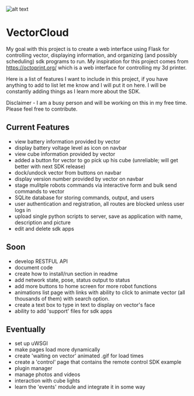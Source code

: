 ![alt text](https://i.imgur.com/PadNQgV.png)
# VectorCloud
My goal with this project is to create a web interface using Flask for controlling vector, displaying information, and organizing (and possibly scheduling) sdk programs to run. My inspiration for this project comes from https://octoprint.org/ which is a web interface for controlling my 3d printer.

Here is a list of features I want to include in this project, if you have anything to add to list let me know and I will put it on here. I will be constantly adding things as I learn more about the SDK.

Disclaimer - I am a busy person and will be working on this in my free time. Please feel free to
contribute.
## Current Features
* view battery information provided by vector
* display battery voltage level as icon on navbar
* view cube information provided by vector
* added a button for vector to go pick up his cube (unreliable; will get better with next SDK release)
* dock/undock vector from buttons on navbar
* display version number provided by vector on navbar
* stage mulitple robots commands via interactive form and bulk send commands to vector
* SQLite database for storing commands, output, and users
* user authentication and registration, all routes are blocked unless user logs in
* upload single python scripts to server, save as application with name, description and picture
* edit and delete sdk apps

## Soon
* develop RESTFUL API
* document code
* create how to install/run section in readme
* add network state, pose, status output to status
* add more buttons to home screen for more robot functions
* animations list page with links with ability to click to animate vector (all thousands of them) with search option.
* create a text box to type in text to display on vector's face
* ability to add 'support' files for sdk apps


## Eventually
* set up uWSGI
* make pages load more dynamically
* create 'waiting on vector' animated .gif for load times
* create a 'control' page that contains the remote control SDK example
* plugin manager
* manage photos and videos
* interaction with cube lights
* learn the 'events' module and integrate it in some way
